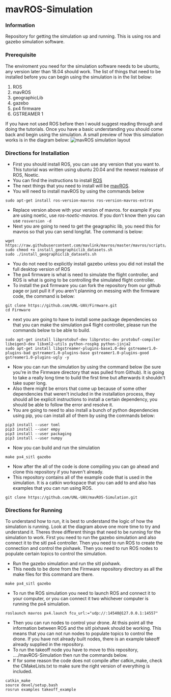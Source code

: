 # mavROS-Simulation

### Information

Repository for getting the simulation up and running. This is using ros and gazebo simulation software.

### Prerequisite

The enviroment you need for the simulation software needs to be ubuntu, any version later than 18.04 should work. The list of things that need to be installed before you can begin using the simulation is in the list below:

1.	ROS
2.	mavROS
3.	geographicLib
4.	gazebo
5.	px4 firmware
6.	GSTREAMER 1

If you have not used ROS before then I would suggest reading through and doing the tutorials. Once you have a basic understanding you should come back and begin using the simulation. 
A small preview of how this simulation works is in the diagram below:
![mavROS simulation layout](https://dev.px4.io/v1.9.0/assets/simulation/px4_sitl_overview.png)

### Directions for Installation

-	First you should install ROS, you can use any version that you want to. This tutorial was written using ubuntu 20.04 and the newest realease of ROS, Noetic.
-	You can find the instructions to install [ROS](http://wiki.ros.org/noetic/Installation)
-	The next things that you need to install will be [mavROS](https://dev.px4.io/v1.9.0/en/ros/mavros_installation.html).
-	You will need to install mavROS by using the commands below
```
sudo apt-get install ros-version-mavros ros-version-mavros-extras
```
-	Replace version above with your version of mavros. for example if you are using noetic, use *ros-noetic-mavros*. If you don't know then you can use ```rosversion -d```
-	Next you are going to need to get the geagraphic lib, you need this for mavros so that you can send long/lat. The command is below:
```
wget https://raw.githubusercontent.com/mavlink/mavros/master/mavros/scripts/install_geographiclib_datasets.sh
sudo chmod +x install_geographiclib_datasets.sh
sudo ./install_geographiclib_datasets.sh
```
-	You do not need to explicitly install gazebo unless you did not install the full desktop version of ROS
-	The px4 firmware is what is need to simulate the flight controller, and ROS is what is going to be controlling the simulated flight controller.
-	To install the px4 firmware you can fork the repository from our github page or just pull it if you aren't planning on messing with the firmware code, the command is below:
```
git clone https://github.com/UNL-UAV/Firmware.git
cd Firmware
```
-	next you are going to have to install some package dependencies so that you can make the simulation px4 flight controller, please run the commands below to be able to build.
```
sudo apt-get install libprotobuf-dev libprotoc-dev protobuf-compiler libeigen3-dev libxml2-utils python-rospkg python-jinja2
sudo apt-get install libgstreamer-plugins-base1.0-dev gstreamer1.0-plugins-bad gstreamer1.0-plugins-base gstreamer1.0-plugins-good gstreamer1.0-plugins-ugly -y
```
-	Now you can run the simulation by using the command below (be sure you're in the Firmware directory that was pulled from Github). It is going to take a really long time to build the first time but afterwards it shouldn't take super long.
-   Also there might be errors that come up because of some other dependencies that weren't included in the installation process, they should all be explicit instructions to install a certain dependency, you should be able to follow the error and resolve it.
- You are going to need to also install a bunch of python dependencies using pip, you can install all of them by using the commands below:
```
pip3 install --user toml
pip3 install --user empy
pip3 install --user packaging
pip3 install --user numpy
```
- Now you can build and run the simulation
```
make px4_sitl gazebo
```
- Now after the all of the code is done compiling you can go ahead and clone this repository if you haven't already.
- This repository contains all of the example code that is used in the simulation. It is a catkin workspace that you can add to and also has examples that you can run using ROS.
```
git clone https://github.com/UNL-UAV/mavROS-Simulation.git
```

### Directions for Running

To understand how to run, it is best to understand the logic of how the simulation is running. Look at the diagram above one more time to try and understand it.
Theres three different things that need to be running for the simulation to work. First you need to run the gazebo simulation and also connect it to the sitl px4 controller. Then you need to run ROS to create the connection and control the pixhawk. Then you need to run ROS nodes to populate certain topics to control the simulation.

-   Run the gazebo simulation and run the sitl pixhawk.
-   This needs to be done from the Firmware repository directory as all the make files for this command are there.
```
make px4_sitl gazebo
```
-   To run the ROS simulation you need to launch ROS and connect it to your computer, or you can connect it two whichever computer is running the px4 simulation.
```
roslaunch mavros px4.launch fcu_url:="udp://:14540@127.0.0.1:14557"
```
-   Then you can run nodes to control your drone. At thsis point all the information between ROS and the sitl pixhawk should be working. This means that you can not run nodes to populate topics to control the drone. If you have not already built nodes, there is an example takeoff already supplied in the repository.
-   To run the takeoff node you have to move to this repository, ..../mavROS-Simulation then run the commands below.
-   If for some reason the code does not compile after catkin_make, check the CMakeLists.txt to make sure the right version of everything is included.
```
catkin_make
source devel/setup.bash
rosrun examples takeoff_example
```
